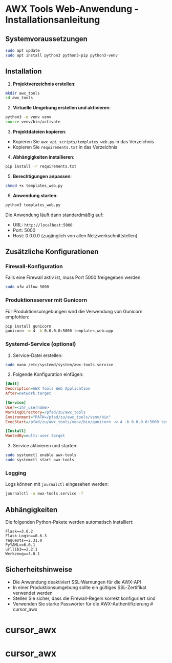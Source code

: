 # AWX Tools Web-Anwendung - Installationsanleitung

## Systemvoraussetzungen

```bash
sudo apt update
sudo apt install python3 python3-pip python3-venv
```

## Installation

1. **Projektverzeichnis erstellen**:
```bash
mkdir awx_tools
cd awx_tools
```

2. **Virtuelle Umgebung erstellen und aktivieren**:
```bash
python3 -m venv venv
source venv/bin/activate
```

3. **Projektdateien kopieren**:
- Kopieren Sie `awx_api_scripts/templates_web.py` in das Verzeichnis
- Kopieren Sie `requirements.txt` in das Verzeichnis

4. **Abhängigkeiten installieren**:
```bash
pip install -r requirements.txt
```

5. **Berechtigungen anpassen**:
```bash
chmod +x templates_web.py
```

6. **Anwendung starten**:
```bash
python3 templates_web.py
```

Die Anwendung läuft dann standardmäßig auf:
- URL: `http://localhost:5000`
- Port: 5000
- Host: 0.0.0.0 (zugänglich von allen Netzwerkschnittstellen)

## Zusätzliche Konfigurationen

### Firewall-Konfiguration
Falls eine Firewall aktiv ist, muss Port 5000 freigegeben werden:
```bash
sudo ufw allow 5000
```

### Produktionsserver mit Gunicorn
Für Produktionsumgebungen wird die Verwendung von Gunicorn empfohlen:
```bash
pip install gunicorn
gunicorn -w 4 -b 0.0.0.0:5000 templates_web:app
```

### Systemd-Service (optional)
1. Service-Datei erstellen:
```bash
sudo nano /etc/systemd/system/awx-tools.service
```

2. Folgende Konfiguration einfügen:
```ini
[Unit]
Description=AWX Tools Web Application
After=network.target

[Service]
User=<ihr_username>
WorkingDirectory=/pfad/zu/awx_tools
Environment="PATH=/pfad/zu/awx_tools/venv/bin"
ExecStart=/pfad/zu/awx_tools/venv/bin/gunicorn -w 4 -b 0.0.0.0:5000 templates_web:app

[Install]
WantedBy=multi-user.target
```

3. Service aktivieren und starten:
```bash
sudo systemctl enable awx-tools
sudo systemctl start awx-tools
```

### Logging
Logs können mit `journalctl` eingesehen werden:
```bash
journalctl -u awx-tools.service -f
```

## Abhängigkeiten
Die folgenden Python-Pakete werden automatisch installiert:
```
Flask==3.0.2
Flask-Login==0.6.3
requests==2.31.0
PyYAML==6.0.1
urllib3==2.2.1
Werkzeug==3.0.1
```

## Sicherheitshinweise
- Die Anwendung deaktiviert SSL-Warnungen für die AWX-API
- In einer Produktionsumgebung sollte ein gültiges SSL-Zertifikat verwendet werden
- Stellen Sie sicher, dass die Firewall-Regeln korrekt konfiguriert sind
- Verwenden Sie starke Passwörter für die AWX-Authentifizierung # cursor_awx
# cursor_awx
# cursor_awx
